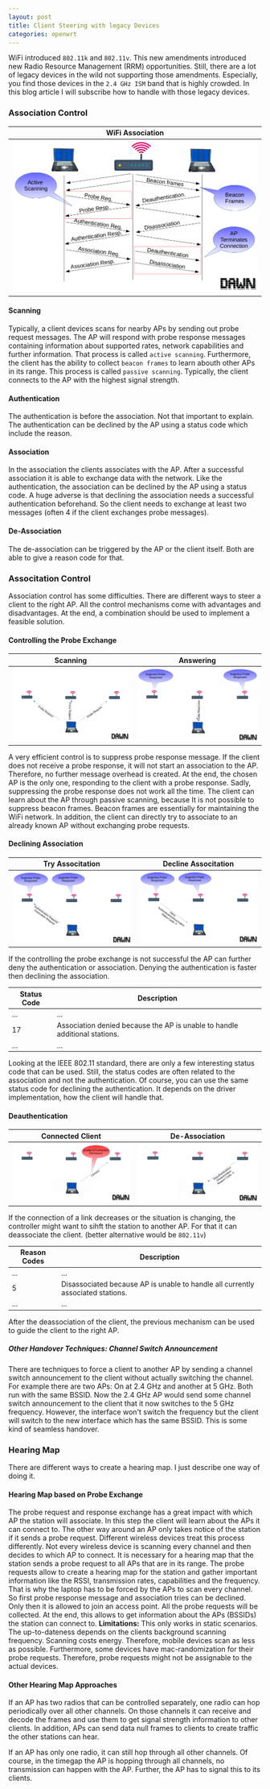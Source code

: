 ```yaml
---
layout: post
title: Client Steering with legacy Devices
categories: openwrt
---
```


WiFi introduced `802.11k` and `802.11v`. This new amendments introduced new Radio Resource Management (RRM) opportunities.  Still, there are a lot of legacy devices in the wild not supporting those amendments. Especially, you find those devices in the `2.4 GHz ISM` band that is highly crowded. In this blog article I will subscribe how to handle with those legacy devices.

### Association Control

|WiFi Association|
|---|
| ![Association Control](/static/img/assocdeassoc.png)| 

#### Scanning

Typically, a client devices scans for nearby APs by sending out probe request messages. The AP will respond with probe response messages containing information about supported rates, network capabilities and further information. That process is called `active scanning`. Furthermore, the client has the ability to collect `beacon frames` to learn abouth other APs in its range. This process is called `passive scanning`.
Typically, the client connects to the AP with the highest signal strength.

#### Authentication
The authentication is before the association. Not that important to explain.
The authentication can be declined by the AP using a status code which include the reason.

#### Association
In the association the clients associates with the AP. After a successful association it is able to exchange data with the network.
Like the authentication, the association can be declined by the AP using a status code. A huge adverse is that declining the association needs a successful authentication beforehand. So the client needs to exchange at least two messages (often 4 if the client exchanges probe messages).
 
#### De-Association
The de-association can be triggered by the AP or the client itself. Both are able to give a reason code for that.

### Associtation Control
Association control has some difficulties. There are different ways to steer a client to the right AP. All the control mechanisms come with advantages and disadvantages. At the end, a combination should be used to implement a feasible solution.

#### Controlling the Probe Exchange

|Scanning|Answering|
|---|---|
|![Associtation Control](/static/img/assoc_1.png)|![Association Control](/static/img/assoc_2.png)|

A very efficient control is to suppress probe response message. If the client does not receive a probe response, it will not start an association to the AP.  Therefore, no further message overhead is created. At the end, the chosen AP is the only one, responding to the client with a probe response. Sadly, suppressing the probe response does not work all the time. The client can learn about the AP through passive scanning, because It is not possible to suppress beacon frames. Beacon frames are essentially for maintaining the WiFi network.
In addition, the client can directly try to associate to an already known AP without exchanging probe requests.

#### Declining Association

|Try Associtation|Decline Associtation|
|---|---|
|![Associtation Control](/static/img/deny_assoc_1.png)|![Association Control](/static/img/deny_assoc_2.png)|

If the controlling the probe exchange is not successful the AP can further deny the authentication or association. Denying the authentication is faster then declining the association.

|Status Code|Description|
|---|---|
|...|...|
|17|Association denied because the AP is unable to handle additional stations.|
|...|...|

Looking at the IEEE 802.11 standard, there are only a few interesting status code that can be used. Still, the status codes are often related to the association and not the authentication. Of course, you can use the same status code for declining the authentication. It depends on the driver implementation, how the client will handle that.

#### Deauthentication

|Connected Client|De-Association|
|---|---|
|![Deauthentication Control](/static/img/dissassociation_1.png)|![Deauthentication Control](/static/img/dissassociation_2.png)|

If the connection of a link decreases or the situation is changing, the controller might want to sihft the station to another AP. For that it can deassociate the client. (better alternative would be `802.11v`)

Reason Codes|Description|
|---|---|
|...|...|
|5|Disassociated because AP is unable to handle all currently associated stations.|
|...|...|

After the deassociation of the client, the previous mechanism can be used to guide the client to the right AP.

##### Other Handover Techniques: Channel Switch Announcement
There are techniques to force a client to another AP by sending a channel switch announcement to the client without actually switching the channel. For example there are two APs: On at 2.4 GHz and another at 5 GHz. Both run with the same BSSID. Now the 2.4 GHz AP would send some channel switch announcement to the client that it now switches to the 5 GHz frequency. However, the interface won't switch the frequency but the client will switch to the new interface which has the same BSSID. This is some kind of seamless handover.

### Hearing Map

There are different ways to create a hearing map. I just describe one way of doing it.

#### Hearing Map based on Probe Exchange

The probe request and response exchange has a great impact with which
AP the station will associate. In this step the client will learn about the APs it can connect to. The
other way around an AP only takes notice of the station if it sends a probe request. Different wireless
devices treat this process differently. Not every wireless device is scanning every channel and then
decides to which AP to connect. It is necessary for a hearing map that the station sends a probe request to all APs that are in its range. The probe requests allow to create a hearing map for the station and gather important information like the RSSI, transmission rates, capabilities and the frequency.
That is why the laptop has to be forced by the APs to scan every channel. So first probe response message and association tries can be declined. Only then it is allowed to join an access point. All the probe
requests will be collected. At the end, this allows to get information about the APs (BSSIDs) the station
can connect to.
**Limitations:** This only works in static scenarios. The up-to-dateness depends on the clients background scanning frequency. Scanning costs energy. Therefore, mobile devices scan as less as possible.
Furthermore, some devices have mac-randomization for their probe requests. Therefore, probe requests might not be assignable to the actual devices.

#### Other Hearing Map Approaches

If an AP has two radios that can be controlled separately, one radio can hop periodically over all other channels. On those channels it can receive and decode the frames and use them to get signal strength information to other clients. In addition, APs can send data null frames to clients to create traffic the other stations can hear.

If an AP has only one radio, it can still hop through all other channels. Of course, in the timegap the AP is hopping through all channels, no transmission can happen with the AP. Further, the AP has to signal this to its clients.
